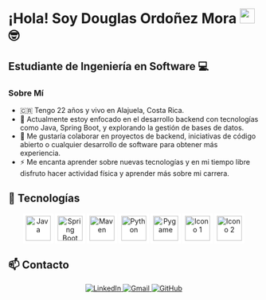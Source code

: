 <h1>¡Hola! Soy Douglas Ordoñez Mora <img src="https://gist.githubusercontent.com/arunprakashpj/48aa20057048b46c6f9ba9d114a8b76f/raw/69a9d496f651091a509ea8d9913c4aef5c419afb/Hi.gif"  width="30px"> 🤓</h1>
<h2>Estudiante de Ingeniería en Software 💻</h2>

### Sobre Mí
- 🇨🇷 Tengo 22 años y vivo en Alajuela, Costa Rica.
- 🧠 Actualmente estoy enfocado en el desarrollo backend con tecnologías como Java, Spring Boot, y explorando la gestión de bases de datos.
- 🌱 Me gustaría colaborar en proyectos de backend, iniciativas de código abierto o cualquier desarrollo de software para obtener más experiencia.
- ⚡ Me encanta aprender sobre nuevas tecnologías y en mi tiempo libre disfruto hacer actividad física y aprender más sobre mi carrera.

## 🚀 Tecnologías

<p align="center">
  <img src="https://user-images.githubusercontent.com/25181517/117201156-9a724800-adec-11eb-9a9d-3cd0f67da4bc.png" alt="Java" width="50" height="50" style="background-color: white; padding: 5px;"/>
  <img src="https://user-images.githubusercontent.com/25181517/183891303-41f257f8-6b3d-487c-aa56-c497b880d0fb.png" alt="Spring Boot" width="50" height="50" style="background-color: white; padding: 5px;"/>
  <img src="https://user-images.githubusercontent.com/25181517/117207242-07d5a700-adf4-11eb-975e-be04e62b984b.png" alt="Maven" width="50" height="50" style="background-color: white; padding: 5px;"/>
  <img src="https://user-images.githubusercontent.com/25181517/183423507-c056a6f9-1ba8-4312-a350-19bcbc5a8697.png" alt="Python" width="50" height="50" style="background-color: white; padding: 5px;"/>
  <img src="https://github.com/marwin1991/profile-technology-icons/assets/76012086/cbaed680-d3a4-4693-9de6-23cdf5345928" alt="Pygame" width="50" height="50" style="background-color: white; padding: 5px;"/>
  <img src="https://user-images.githubusercontent.com/25181517/186884150-05e9ff6d-340e-4802-9533-2c3f02363ee3.png" alt="Icono 1" width="50" height="50" style="background-color: white; padding: 5px;"/>
  <img src="https://user-images.githubusercontent.com/25181517/186884153-99edc188-e4aa-4c84-91b0-e2df260ebc33.png" alt="Icono 2" width="50" height="50" style="background-color: white; padding: 5px;"/>
</p>

## 📫 Contacto

<p align="center">
  <a href="https://www.linkedin.com/in/douglas-ordo%C3%B1ez-615188198/">
    <img src="https://img.shields.io/badge/LinkedIn-0077B5?style=for-the-badge&logo=linkedin&logoColor=white" alt="LinkedIn"/>
  </a>
  <a href="mailto:douglasom071011@gmail.com">
    <img src="https://img.shields.io/badge/Gmail-D14836?style=for-the-badge&logo=gmail&logoColor=white" alt="Gmail"/>
  </a>
  <a href="https://github.com/doug7asOrdo">
    <img src="https://img.shields.io/badge/GitHub-181717?style=for-the-badge&logo=github&logoColor=white" alt="GitHub"/>
  </a>
</p>









